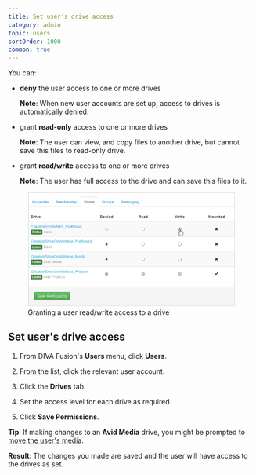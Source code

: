 ```yaml
---
title: Set user's drive access
category: admin
topic: users
sortOrder: 1000
common: true
---
```


You can:

<ul>

  <li>
    <strong>deny</strong> the user access to one or more drives
    <p class="note"><strong>Note</strong>: When new user accounts are set up, access to drives is automatically denied.</p>
  </li>

  <li>
    grant <strong>read-only</strong> access to one or more drives
    <p class="note"><strong>Note</strong>: The user can view, and copy files to another drive, but cannot save this files to read-only drive.</p>
  </li>

  <li>
    grant <strong>read/write</strong> access to one or more drives
    <p class="note"><strong>Note</strong>: The user has full access to the drive and can save this files to it.</p>
  </li>

</ul>

<figure>
  <img src="/images/v2/fusion/drive-permissions.png" alt="Granting a user read/write access to a drive"/>
  <figcaption>Granting a user read/write access to a drive</figcaption>
</figure>

## Set user's drive access

1. From DIVA Fusion's **Users** menu, click **Users**.

2. From the list, click the relevant user account.

3. Click the **Drives** tab.

4. Set the access level for each drive as required.

5. Click **Save Permissions**.

<p class="tip">
  <strong>Tip</strong>:
  If making changes to an <strong>Avid Media</strong> drive, you might be prompted to <a href="/v2/articles/move-media-while-removing-users-access.html">move the user's media</a>.
</p>

<p class="tip tip--result">
  <strong>Result</strong>:
  The changes you made are saved and the user will have access to the drives as set.
</p>
